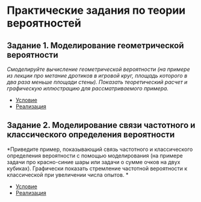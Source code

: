 # Практические задания по теории вероятностей

## Задание 1. Моделирование геометрической вероятности

*Смоделируйте вычисление геометрической вероятности (на примере из лекции про метание дротиков в игровой круг, площадь которого в два раза меньше площади стены). Показать теоретический расчет и графическую иллюстрацию для рассматриваемого примера.*

* [Условие](https://github.com/Kotop3ska/probTheory/blob/main/Task1/README.md)
* [Реализация](https://github.com/Kotop3ska/probTheory/blob/main/Task1/code.py)

## Задание 2. Моделирование связи частотного и классического определения вероятности

*Приведите пример, показывающий связь частотного и классического определения вероятности с помощью моделирования (на примере задачи про красно-синие шары или задачи о сумме очков на двух кубиках). Графически показать стремление частотной вероятности к классической при увеличении числа опытов.
*

* [Условие](https://github.com/Kotop3ska/probTheory/blob/main/Task2/README.md)
* [Реализация](https://github.com/Kotop3ska/probTheory/blob/main/Task2/code.py)




